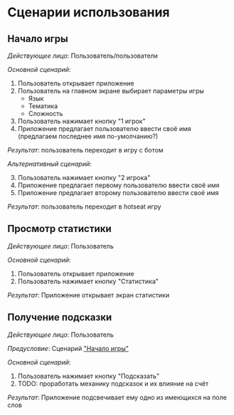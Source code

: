 # Сценарии использования

## Начало игры
_Действующее лицо_: Пользователь/пользователи

_Основной сценарий_:

1. Пользователь открывает приложение
2. Пользователь на главном экране выбирает параметры игры
    - Язык
    - Тематика
    - Сложность
3. Пользователь нажимает кнопку "1 игрок"
4. Приложение предлагает пользователю ввести своё имя (предлагаем последнее имя по-умолчанию?)

_Результат_: пользователь переходит в игру с ботом

_Альтернативный сценарий_:

3. Пользователь нажимает кнопку "2 игрока"
4. Приложение предлагает первому пользователю ввести своё имя
5. Приложение предлагает второму пользователю ввести своё имя

_Результат_: пользователь переходит в hotseat игру

## Просмотр статистики
_Действующее лицо_: Пользователь

_Основной сценарий_:
1. Пользователь открывает приложение
2. Пользователь нажимает кнопку "Статистика"

_Результат_: Приложение открывает экран статистики

## Получение подсказки
_Действующее лицо_: Пользователь

_Предусловие_: Сценарий ["Начало игры"](##Начало%20игры)

_Основной сценарий_:

1. Пользователь нажимает кнопку "Подсказать"
2. TODO: проработать механику подсказок и их влияние на счёт

_Результат_: Приложение подсвечивает ему одно из имеющихся на поле слов